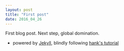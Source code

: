 ```yaml
---
layout: post
title: "First post"
date: 2016_04_26
---
```


First blog post. Next step, global domination.
- powered by [Jekyll](http://jekyllrb.com), blindly following
[hank's tutorial](http://jmcglone.com/guides/github-pages/)
